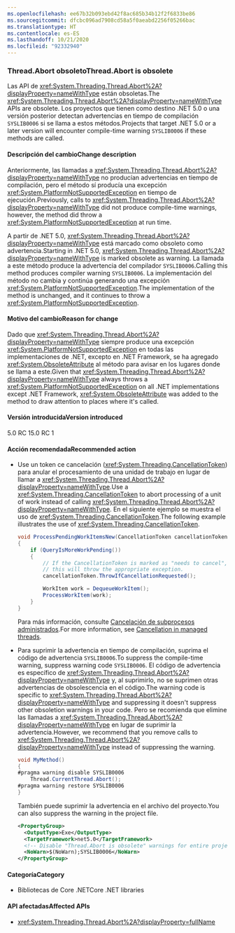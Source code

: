 ```yaml
---
ms.openlocfilehash: ee67b32b093ebd42f8ac685b34b12f2f6833be86
ms.sourcegitcommit: dfcbc096ad7908cd58a5f0aeabd2256f05266bac
ms.translationtype: HT
ms.contentlocale: es-ES
ms.lasthandoff: 10/21/2020
ms.locfileid: "92332940"
---
```

### <a name="threadabort-is-obsolete"></a><span data-ttu-id="e4654-101">Thread.Abort obsoleto</span><span class="sxs-lookup"><span data-stu-id="e4654-101">Thread.Abort is obsolete</span></span>

<span data-ttu-id="e4654-102">Las API de <xref:System.Threading.Thread.Abort%2A?displayProperty=nameWithType> están obsoletas.</span><span class="sxs-lookup"><span data-stu-id="e4654-102">The <xref:System.Threading.Thread.Abort%2A?displayProperty=nameWithType> APIs are obsolete.</span></span> <span data-ttu-id="e4654-103">Los proyectos que tienen como destino .NET 5.0 o una versión posterior detectan advertencias en tiempo de compilación `SYSLIB0006` si se llama a estos métodos.</span><span class="sxs-lookup"><span data-stu-id="e4654-103">Projects that target .NET 5.0 or a later version will encounter compile-time warning `SYSLIB0006` if these methods are called.</span></span>

#### <a name="change-description"></a><span data-ttu-id="e4654-104">Descripción del cambio</span><span class="sxs-lookup"><span data-stu-id="e4654-104">Change description</span></span>

<span data-ttu-id="e4654-105">Anteriormente, las llamadas a <xref:System.Threading.Thread.Abort%2A?displayProperty=nameWithType> no producían advertencias en tiempo de compilación, pero el método sí producía una excepción <xref:System.PlatformNotSupportedException> en tiempo de ejecución.</span><span class="sxs-lookup"><span data-stu-id="e4654-105">Previously, calls to <xref:System.Threading.Thread.Abort%2A?displayProperty=nameWithType> did not produce compile-time warnings, however, the method did throw a <xref:System.PlatformNotSupportedException> at run time.</span></span>

<span data-ttu-id="e4654-106">A partir de .NET 5.0, <xref:System.Threading.Thread.Abort%2A?displayProperty=nameWithType> está marcado como obsoleto como advertencia.</span><span class="sxs-lookup"><span data-stu-id="e4654-106">Starting in .NET 5.0, <xref:System.Threading.Thread.Abort%2A?displayProperty=nameWithType> is marked obsolete as warning.</span></span> <span data-ttu-id="e4654-107">La llamada a este método produce la advertencia del compilador `SYSLIB0006`.</span><span class="sxs-lookup"><span data-stu-id="e4654-107">Calling this method produces compiler warning `SYSLIB0006`.</span></span> <span data-ttu-id="e4654-108">La implementación del método no cambia y continúa generando una excepción <xref:System.PlatformNotSupportedException>.</span><span class="sxs-lookup"><span data-stu-id="e4654-108">The implementation of the method is unchanged, and it continues to throw a <xref:System.PlatformNotSupportedException>.</span></span>

#### <a name="reason-for-change"></a><span data-ttu-id="e4654-109">Motivo del cambio</span><span class="sxs-lookup"><span data-stu-id="e4654-109">Reason for change</span></span>

<span data-ttu-id="e4654-110">Dado que <xref:System.Threading.Thread.Abort%2A?displayProperty=nameWithType> siempre produce una excepción <xref:System.PlatformNotSupportedException> en todas las implementaciones de .NET, excepto en .NET Framework, se ha agregado <xref:System.ObsoleteAttribute> al método para avisar en los lugares donde se llama a este.</span><span class="sxs-lookup"><span data-stu-id="e4654-110">Given that <xref:System.Threading.Thread.Abort%2A?displayProperty=nameWithType> always throws a <xref:System.PlatformNotSupportedException> on all .NET implementations except .NET Framework, <xref:System.ObsoleteAttribute> was added to the method to draw attention to places where it's called.</span></span>

#### <a name="version-introduced"></a><span data-ttu-id="e4654-111">Versión introducida</span><span class="sxs-lookup"><span data-stu-id="e4654-111">Version introduced</span></span>

<span data-ttu-id="e4654-112">5.0 RC 1</span><span class="sxs-lookup"><span data-stu-id="e4654-112">5.0 RC 1</span></span>

#### <a name="recommended-action"></a><span data-ttu-id="e4654-113">Acción recomendada</span><span class="sxs-lookup"><span data-stu-id="e4654-113">Recommended action</span></span>

- <span data-ttu-id="e4654-114">Use un token ce cancelación (<xref:System.Threading.CancellationToken>) para anular el procesamiento de una unidad de trabajo en lugar de llamar a <xref:System.Threading.Thread.Abort%2A?displayProperty=nameWithType>.</span><span class="sxs-lookup"><span data-stu-id="e4654-114">Use a <xref:System.Threading.CancellationToken> to abort processing of a unit of work instead of calling <xref:System.Threading.Thread.Abort%2A?displayProperty=nameWithType>.</span></span> <span data-ttu-id="e4654-115">En el siguiente ejemplo se muestra el uso de <xref:System.Threading.CancellationToken>.</span><span class="sxs-lookup"><span data-stu-id="e4654-115">The following example illustrates the use of <xref:System.Threading.CancellationToken>.</span></span>

  ```csharp
  void ProcessPendingWorkItemsNew(CancellationToken cancellationToken)
  {
      if (QueryIsMoreWorkPending())
      {
          // If the CancellationToken is marked as "needs to cancel",
          // this will throw the appropriate exception.
          cancellationToken.ThrowIfCancellationRequested();

          WorkItem work = DequeueWorkItem();
          ProcessWorkItem(work);
      }
  }
  ```

  <span data-ttu-id="e4654-116">Para más información, consulte [Cancelación de subprocesos administrados](../../../../docs/standard/threading/cancellation-in-managed-threads.md).</span><span class="sxs-lookup"><span data-stu-id="e4654-116">For more information, see [Cancellation in managed threads](../../../../docs/standard/threading/cancellation-in-managed-threads.md).</span></span>

- <span data-ttu-id="e4654-117">Para suprimir la advertencia en tiempo de compilación, suprima el código de advertencia `SYSLIB0006`.</span><span class="sxs-lookup"><span data-stu-id="e4654-117">To suppress the compile-time warning, suppress warning code `SYSLIB0006`.</span></span> <span data-ttu-id="e4654-118">El código de advertencia es específico de <xref:System.Threading.Thread.Abort%2A?displayProperty=nameWithType> y, al suprimirlo, no se suprimen otras advertencias de obsolescencia en el código.</span><span class="sxs-lookup"><span data-stu-id="e4654-118">The warning code is specific to <xref:System.Threading.Thread.Abort%2A?displayProperty=nameWithType> and suppressing it doesn't suppress other obsoletion warnings in your code.</span></span> <span data-ttu-id="e4654-119">Pero se recomienda que elimine las llamadas a <xref:System.Threading.Thread.Abort%2A?displayProperty=nameWithType> en lugar de suprimir la advertencia.</span><span class="sxs-lookup"><span data-stu-id="e4654-119">However, we recommend that you remove calls to <xref:System.Threading.Thread.Abort%2A?displayProperty=nameWithType> instead of suppressing the warning.</span></span>

  ```csharp
  void MyMethod()
  {
  #pragma warning disable SYSLIB0006
      Thread.CurrentThread.Abort();
  #pragma warning restore SYSLIB0006
  }
  ```

  <span data-ttu-id="e4654-120">También puede suprimir la advertencia en el archivo del proyecto.</span><span class="sxs-lookup"><span data-stu-id="e4654-120">You can also suppress the warning in the project file.</span></span>

  ```xml
  <PropertyGroup>
    <OutputType>Exe</OutputType>
    <TargetFramework>net5.0</TargetFramework>
    <!-- Disable "Thread.Abort is obsolete" warnings for entire project. -->
    <NoWarn>$(NoWarn);SYSLIB0006</NoWarn>
  </PropertyGroup>
  ```

#### <a name="category"></a><span data-ttu-id="e4654-121">Categoría</span><span class="sxs-lookup"><span data-stu-id="e4654-121">Category</span></span>

- <span data-ttu-id="e4654-122">Bibliotecas de Core .NET</span><span class="sxs-lookup"><span data-stu-id="e4654-122">Core .NET libraries</span></span>

#### <a name="affected-apis"></a><span data-ttu-id="e4654-123">API afectadas</span><span class="sxs-lookup"><span data-stu-id="e4654-123">Affected APIs</span></span>

- <xref:System.Threading.Thread.Abort%2A?displayProperty=fullName>

<!--

#### Affected APIs

- `Overload:System.Threading.Thread.Abort`

-->
